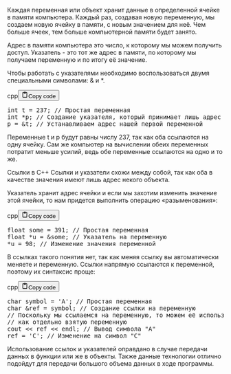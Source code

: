 <p>Каждая переменная или объект хранит данные в определенной ячейке в памяти компьютера.
Каждый раз, создавая новую переменную, мы создаем новую ячейку в памяти, с новым значением для неё.
Чем больше ячеек, тем больше компьютерной памяти будет занято.</p>
<p>Адрес в памяти компьютера это число, к которому мы можем получить доступ.
Указатель - это тот же адрес в памяти, по которому мы получаем переменную и по итогу её значение.</p>
<p>Чтобы работать с указателями необходимо воспользоваться двумя специальными символами: &amp; и *.</p>
<div class="code_element"><div class="lang_line"><text>cpp</text><button class="copy_code_button" onclick="CopyCode(this)"><svg style="width: 1.2em;height: 1.2em;" aria-hidden="true" xmlns="http://www.w3.org/2000/svg" fill="none" viewBox="0 0 24 24"><path stroke="currentColor" stroke-linecap="round" stroke-linejoin="round" stroke-width="2" d="M15 4h3a1 1 0 0 1 1 1v15a1 1 0 0 1-1 1H6a1 1 0 0 1-1-1V5a1 1 0 0 1 1-1h3m0 3h6m-5-4v4h4V3h-4Z"/></svg><text>Copy code</text></button></div><div class="code language-cpp"><div class="highlight"><pre><span></span><span class="kt">int</span><span class="w"> </span><span class="n">t</span><span class="w"> </span><span class="o">=</span><span class="w"> </span><span class="mi">237</span><span class="p">;</span><span class="w"> </span><span class="c1">// Простая переменная</span>
<span class="kt">int</span><span class="w"> </span><span class="o">*</span><span class="n">p</span><span class="p">;</span><span class="w"> </span><span class="c1">// Создание указателя, который принимает лишь адрес другой переменной</span>
<span class="n">p</span><span class="w"> </span><span class="o">=</span><span class="w"> </span><span class="o">&amp;</span><span class="n">t</span><span class="p">;</span><span class="w"> </span><span class="c1">// Устанавливаем адрес нашей первой переменной</span>
</pre></div></div></div>

<p>Переменные t и p будут равны числу 237, так как оба ссылаются на одну ячейку.
Сам же компьютер на вычислении обеих переменных потратит меньше усилий, ведь обе переменные ссылаются на одно и то же.</p>
<p>Ссылки в C++
Ссылки и указатели схожи между собой, так как оба в качестве значения имеют лишь адрес некого объекта.</p>
<p>Указатель хранит адрес ячейки и если мы захотим изменить значение этой ячейки, то нам придется выполнить операцию «разыменования»:</p>
<div class="code_element"><div class="lang_line"><text>cpp</text><button class="copy_code_button" onclick="CopyCode(this)"><svg style="width: 1.2em;height: 1.2em;" aria-hidden="true" xmlns="http://www.w3.org/2000/svg" fill="none" viewBox="0 0 24 24"><path stroke="currentColor" stroke-linecap="round" stroke-linejoin="round" stroke-width="2" d="M15 4h3a1 1 0 0 1 1 1v15a1 1 0 0 1-1 1H6a1 1 0 0 1-1-1V5a1 1 0 0 1 1-1h3m0 3h6m-5-4v4h4V3h-4Z"/></svg><text>Copy code</text></button></div><div class="code language-cpp"><div class="highlight"><pre><span></span><span class="kt">float</span><span class="w"> </span><span class="n">some</span><span class="w"> </span><span class="o">=</span><span class="w"> </span><span class="mi">391</span><span class="p">;</span><span class="w"> </span><span class="c1">// Простая переменная</span>
<span class="kt">float</span><span class="w"> </span><span class="o">*</span><span class="n">u</span><span class="w"> </span><span class="o">=</span><span class="w"> </span><span class="o">&amp;</span><span class="n">some</span><span class="p">;</span><span class="w"> </span><span class="c1">// Указатель на переменную</span>
<span class="o">*</span><span class="n">u</span><span class="w"> </span><span class="o">=</span><span class="w"> </span><span class="mi">98</span><span class="p">;</span><span class="w"> </span><span class="c1">// Изменение значения переменной</span>
</pre></div></div></div>

<p>В ссылках такого понятия нет, так как меняя ссылку вы автоматически меняете и переменную.
Ссылки напрямую ссылаются к переменной, поэтому их синтаксис проще:</p>
<div class="code_element"><div class="lang_line"><text>cpp</text><button class="copy_code_button" onclick="CopyCode(this)"><svg style="width: 1.2em;height: 1.2em;" aria-hidden="true" xmlns="http://www.w3.org/2000/svg" fill="none" viewBox="0 0 24 24"><path stroke="currentColor" stroke-linecap="round" stroke-linejoin="round" stroke-width="2" d="M15 4h3a1 1 0 0 1 1 1v15a1 1 0 0 1-1 1H6a1 1 0 0 1-1-1V5a1 1 0 0 1 1-1h3m0 3h6m-5-4v4h4V3h-4Z"/></svg><text>Copy code</text></button></div><div class="code language-cpp"><div class="highlight"><pre><span></span><span class="kt">char</span><span class="w"> </span><span class="n">symbol</span><span class="w"> </span><span class="o">=</span><span class="w"> </span><span class="sc">&#39;A&#39;</span><span class="p">;</span><span class="w"> </span><span class="c1">// Простая переменная</span>
<span class="kt">char</span><span class="w"> </span><span class="o">&amp;</span><span class="n">ref</span><span class="w"> </span><span class="o">=</span><span class="w"> </span><span class="n">symbol</span><span class="p">;</span><span class="w"> </span><span class="c1">// Создание ссылки на переменную</span>
<span class="c1">// Поскольку мы ссылаемся на переменную, то можем её использовать</span>
<span class="c1">// как отдельно взятую переменную</span>
<span class="n">cout</span><span class="w"> </span><span class="o">&lt;&lt;</span><span class="w"> </span><span class="n">ref</span><span class="w"> </span><span class="o">&lt;&lt;</span><span class="w"> </span><span class="n">endl</span><span class="p">;</span><span class="w"> </span><span class="c1">// Вывод символа &quot;А&quot;</span>
<span class="n">ref</span><span class="w"> </span><span class="o">=</span><span class="w"> </span><span class="sc">&#39;C&#39;</span><span class="p">;</span><span class="w"> </span><span class="c1">// Изменение на символ &quot;C&quot;</span>
</pre></div></div></div>

<p>Использование ссылок и указателей оправдано в случае передачи данных в функции или же в объекты.
Также данные технологии отлично подойдут для передачи большого объема данных в ходе программы.</p>